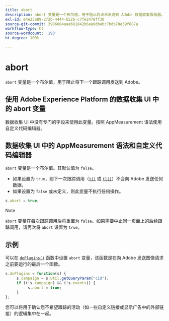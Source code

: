 ```yaml
---
title: abort
description: abort 变量是一个布尔值，用于阻止将点击发送到 Adobe 数据收集服务器。
exl-id: e4e25a89-272b-4444-b52b-c7fe2478ff30
source-git-commit: 3986084eaab81842b6ea0dbabc7bdb78e39f887a
workflow-type: ht
source-wordcount: '193'
ht-degree: 100%

---
```


# abort

`abort` 变量是一个布尔值，用于阻止将下一个跟踪调用发送到 Adobe。

## 使用 Adobe Experience Platform 的数据收集 UI 中的 abort 变量

数据收集 UI 中没有专门的字段来使用此变量。按照 AppMeasurement 语法使用自定义代码编辑器。

## 数据收集 UI 中的 AppMeasurement 语法和自定义代码编辑器

`abort` 变量是一个布尔值。其默认值为 `false`。

* 如果设置为 `true`，则下一次跟踪调用（[`t()`](../functions/t-method.md) 或 [`tl()`](../functions/tl-method.md)）不会向 Adobe 发送任何数据。
* 如果设置为 `false` 或未定义，则此变量不执行任何操作。

```js
s.abort = true;
```

>[!NOTE]
>
>`abort` 变量在每次跟踪调用后将重置为 `false`。如果需要中止同一页面上的后续跟踪调用，请再次将 `abort` 设置为 `true`。

## 示例

可以在 [`doPlugins()`](../functions/doplugins.md) 函数中设置 `abort` 变量，该函数是在向 Adobe 发送图像请求之前要运行的最后一个函数。

```js
s.doPlugins = function(s) {
     s.campaign = s.Util.getQueryParam("cid");
     if ((!s.campaign) && (!s.events)) {
          s.abort = true;
     }
};
```

您可以将用于确认您不希望跟踪的活动（如一些自定义链接或显示广告中的外部链接）的逻辑集中在一起。
